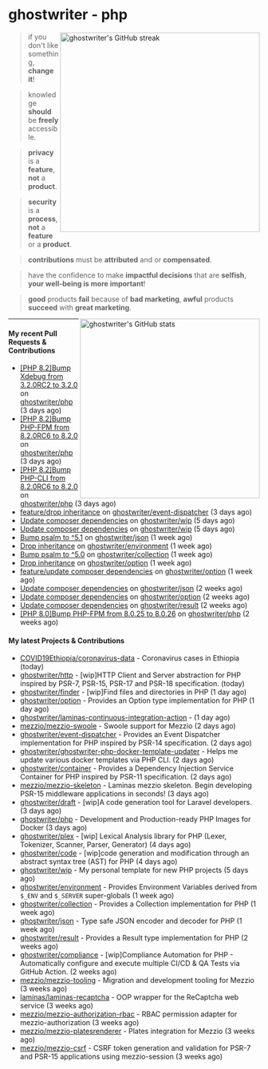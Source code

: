 # ghostwriter - php

<img alt="ghostwriter's GitHub streak" width="400px" align="right" src="https://github-readme-streak-stats.herokuapp.com/?cache_seconds=1800&user=ghostwriter">

> if you don't like something, **change it**!

> knowledge **should** be **freely** accessible.

> **privacy** is a **feature**, **not** a **product**.

> **security** is a **process**, **not** a **feature** or a **product**.

> **contributions** must be **attributed** and or **compensated**.

> have the confidence to make **impactful decisions** that are **selfish**, **your well-being is more important**!

> **good** products **fail** because of **bad marketing**, **awful** products **succeed** with **great marketing**.

<img alt="ghostwriter's GitHub stats" width="360px" align="right" src="https://github-readme-stats.vercel.app/api?cache_seconds=1800&username=ghostwriter&show_icons=true&count_private=true&hide_title=true&hide_rank=true&icon_color=333">

---

#### My recent Pull Requests & Contributions

- [[PHP 8.2]Bump Xdebug from 3.2.0RC2 to 3.2.0](https://github.com/ghostwriter/php/pull/254) on [ghostwriter/php](https://github.com/ghostwriter/php) (3 days ago)
- [[PHP 8.2]Bump PHP-FPM from 8.2.0RC6 to 8.2.0](https://github.com/ghostwriter/php/pull/253) on [ghostwriter/php](https://github.com/ghostwriter/php) (3 days ago)
- [[PHP 8.2]Bump PHP-CLI from 8.2.0RC6 to 8.2.0](https://github.com/ghostwriter/php/pull/252) on [ghostwriter/php](https://github.com/ghostwriter/php) (3 days ago)
- [feature/drop inheritance](https://github.com/ghostwriter/event-dispatcher/pull/11) on [ghostwriter/event-dispatcher](https://github.com/ghostwriter/event-dispatcher) (3 days ago)
- [Update composer dependencies](https://github.com/ghostwriter/wip/pull/21) on [ghostwriter/wip](https://github.com/ghostwriter/wip) (5 days ago)
- [Update composer dependencies](https://github.com/ghostwriter/wip/pull/20) on [ghostwriter/wip](https://github.com/ghostwriter/wip) (5 days ago)
- [Bump psalm to ^5.1](https://github.com/ghostwriter/json/pull/10) on [ghostwriter/json](https://github.com/ghostwriter/json) (1 week ago)
- [Drop inheritance](https://github.com/ghostwriter/environment/pull/8) on [ghostwriter/environment](https://github.com/ghostwriter/environment) (1 week ago)
- [Bump psalm to ^5.0](https://github.com/ghostwriter/collection/pull/7) on [ghostwriter/collection](https://github.com/ghostwriter/collection) (1 week ago)
- [Drop inheritance](https://github.com/ghostwriter/option/pull/17) on [ghostwriter/option](https://github.com/ghostwriter/option) (1 week ago)
- [feature/update composer dependencies](https://github.com/ghostwriter/option/pull/16) on [ghostwriter/option](https://github.com/ghostwriter/option) (1 week ago)
- [Update composer dependencies](https://github.com/ghostwriter/json/pull/9) on [ghostwriter/json](https://github.com/ghostwriter/json) (2 weeks ago)
- [Update composer dependencies](https://github.com/ghostwriter/option/pull/15) on [ghostwriter/option](https://github.com/ghostwriter/option) (2 weeks ago)
- [Update composer dependencies](https://github.com/ghostwriter/result/pull/9) on [ghostwriter/result](https://github.com/ghostwriter/result) (2 weeks ago)
- [[PHP 8.0]Bump PHP-FPM from 8.0.25 to 8.0.26](https://github.com/ghostwriter/php/pull/251) on [ghostwriter/php](https://github.com/ghostwriter/php) (2 weeks ago)

#### My latest Projects & Contributions

- [COVID19Ethiopia/coronavirus-data](https://github.com/COVID19Ethiopia/coronavirus-data) - Coronavirus cases in Ethiopia (today)
- [ghostwriter/http](https://github.com/ghostwriter/http) - [wip]HTTP Client and Server abstraction for PHP inspired by PSR-7, PSR-15, PSR-17 and PSR-18 specification. (today)
- [ghostwriter/finder](https://github.com/ghostwriter/finder) - [wip]Find files and directories in PHP (1 day ago)
- [ghostwriter/option](https://github.com/ghostwriter/option) - Provides an Option type implementation for PHP (1 day ago)
- [ghostwriter/laminas-continuous-integration-action](https://github.com/ghostwriter/laminas-continuous-integration-action) -  (1 day ago)
- [mezzio/mezzio-swoole](https://github.com/mezzio/mezzio-swoole) - Swoole support for Mezzio (2 days ago)
- [ghostwriter/event-dispatcher](https://github.com/ghostwriter/event-dispatcher) - Provides an Event Dispatcher implementation for PHP inspired by PSR-14 specification. (2 days ago)
- [ghostwriter/ghostwriter-php-docker-template-updater](https://github.com/ghostwriter/ghostwriter-php-docker-template-updater) - Helps me update various docker templates via PHP CLI. (2 days ago)
- [ghostwriter/container](https://github.com/ghostwriter/container) - Provides a Dependency Injection Service Container for PHP inspired by PSR-11 specification. (2 days ago)
- [mezzio/mezzio-skeleton](https://github.com/mezzio/mezzio-skeleton) - Laminas mezzio skeleton. Begin developing PSR-15 middleware applications in seconds! (3 days ago)
- [ghostwriter/draft](https://github.com/ghostwriter/draft) - [wip]A code generation tool for Laravel developers. (3 days ago)
- [ghostwriter/php](https://github.com/ghostwriter/php) - Development and Production-ready PHP Images for Docker (3 days ago)
- [ghostwriter/plex](https://github.com/ghostwriter/plex) - [wip] Lexical Analysis library for PHP (Lexer, Tokenizer, Scanner, Parser, Generator) (4 days ago)
- [ghostwriter/code](https://github.com/ghostwriter/code) - [wip]code generation and modification through an abstract syntax tree (AST) for PHP (4 days ago)
- [ghostwriter/wip](https://github.com/ghostwriter/wip) - My personal template for new PHP projects (5 days ago)
- [ghostwriter/environment](https://github.com/ghostwriter/environment) - Provides Environment Variables derived from `$_ENV` and `$_SERVER` super-globals (1 week ago)
- [ghostwriter/collection](https://github.com/ghostwriter/collection) - Provides a Collection implementation for PHP (1 week ago)
- [ghostwriter/json](https://github.com/ghostwriter/json) - Type safe JSON encoder and decoder for PHP (1 week ago)
- [ghostwriter/result](https://github.com/ghostwriter/result) - Provides a Result type implementation for PHP (2 weeks ago)
- [ghostwriter/compliance](https://github.com/ghostwriter/compliance) - [wip]Compliance Automation for PHP - Automatically configure and execute multiple CI/CD &amp; QA Tests via GitHub Action. (2 weeks ago)
- [mezzio/mezzio-tooling](https://github.com/mezzio/mezzio-tooling) - Migration and development tooling for Mezzio (3 weeks ago)
- [laminas/laminas-recaptcha](https://github.com/laminas/laminas-recaptcha) - OOP wrapper for the ReCaptcha web service (3 weeks ago)
- [mezzio/mezzio-authorization-rbac](https://github.com/mezzio/mezzio-authorization-rbac) - RBAC permission adapter for mezzio-authorization (3 weeks ago)
- [mezzio/mezzio-platesrenderer](https://github.com/mezzio/mezzio-platesrenderer) - Plates integration for Mezzio (3 weeks ago)
- [mezzio/mezzio-csrf](https://github.com/mezzio/mezzio-csrf) - CSRF token generation and validation for PSR-7 and PSR-15 applications using mezzio-session (3 weeks ago)
